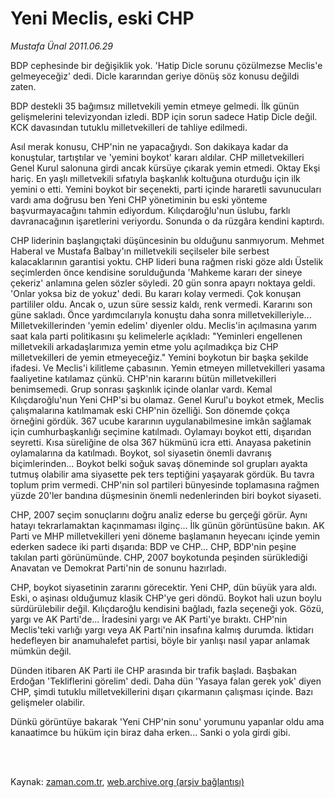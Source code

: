 # Yeni Meclis, eski CHP

*Mustafa Ünal 2011.06.29*

<td class="columnist-detail">
<p>BDP cephesinde bir değişiklik yok. 'Hatip Dicle sorunu çözülmezse Meclis'e gelmeyeceğiz' dedi. Dicle kararından geriye dönüş söz konusu değildi zaten.</p>
<p>
<div id="haberMetinDiv">
<p>BDP destekli 35 bağımsız milletvekili yemin etmeye gelmedi. İlk günün gelişmelerini televizyondan izledi. BDP için sorun sadece Hatip Dicle değil. KCK davasından tutuklu milletvekilleri de tahliye edilmedi.
<p>Asıl merak konusu, CHP'nin ne yapacağıydı. Son dakikaya kadar da konuştular, tartıştılar ve 'yemini boykot' kararı aldılar. CHP milletvekilleri Genel Kurul salonuna girdi ancak kürsüye çıkarak yemin etmedi. Oktay Ekşi hariç. En yaşlı milletvekili sıfatıyla başkanlık koltuğuna oturduğu için ilk yemini o etti. Yemini boykot bir seçenekti, parti içinde hararetli savunucuları vardı ama doğrusu ben Yeni CHP yönetiminin bu eski yönteme başvurmayacağını tahmin ediyordum. Kılıçdaroğlu'nun üslubu, farklı davranacağının işaretlerini veriyordu. Sonunda o da rüzgâra kendini kaptırdı. 
<p>CHP liderinin başlangıçtaki düşüncesinin bu olduğunu sanmıyorum. Mehmet Haberal ve Mustafa Balbay'ın milletvekili seçilseler bile serbest kalacaklarının garantisi yoktu. CHP lideri buna rağmen riski göze aldı Üstelik seçimlerden önce kendisine sorulduğunda 'Mahkeme kararı der sineye çekeriz' anlamına gelen sözler söyledi. 20 gün sonra apayrı noktaya geldi. 'Onlar yoksa biz de yokuz' dedi. Bu kararı kolay vermedi. Çok konuşan partililer oldu. Ancak o, uzun süre sessiz kaldı, renk vermedi. Kararını son güne sakladı. Önce yardımcılarıyla konuştu daha sonra milletvekilleriyle... Milletvekillerinden 'yemin edelim' diyenler oldu. Meclis'in açılmasına yarım saat kala parti politikasını şu kelimelerle açıkladı: "Yeminleri engellenen milletvekili arkadaşlarımıza yemin etme yolu açılmadıkça biz CHP milletvekilleri de yemin etmeyeceğiz." Yemini boykotun bir başka şekilde ifadesi. Ve Meclis'i kilitleme çabasının. Yemin etmeyen milletvekilleri yasama faaliyetine katılamaz çünkü. CHP'nin kararını bütün milletvekilleri benimsemedi. Grup sonrası şaşkınlık içinde olanlar vardı. Kemal Kılıçdaroğlu'nun Yeni CHP'si bu olamaz. Genel Kurul'u boykot etmek, Meclis çalışmalarına katılmamak eski CHP'nin özelliği. Son dönemde çokça örneğini gördük. 367 ucube kararının uygulanabilmesine imkân sağlamak için cumhurbaşkanlığı seçimine katılmadı. Oylamayı boykot etti, dışarıdan seyretti. Kısa süreliğine de olsa 367 hükmünü icra etti. Anayasa paketinin oylamalarına da katılmadı. Boykot, sol siyasetin önemli davranış biçimlerinden... Boykot belki soğuk savaş döneminde sol grupları ayakta tutmuş olabilir ama siyasette pek ters teptiğini yaşayarak gördük. Bu tavra toplum prim vermedi. CHP'nin sol partileri bünyesinde toplamasına rağmen yüzde 20'ler bandına düşmesinin önemli nedenlerinden biri boykot siyaseti.
<p>CHP, 2007 seçim sonuçlarını doğru analiz ederse bu gerçeği görür. Aynı hatayı tekrarlamaktan kaçınmaması ilginç... İlk günün görüntüsüne bakın. AK Parti ve MHP milletvekilleri yeni döneme başlamanın heyecanı içinde yemin ederken sadece iki parti dışarıda: BDP ve CHP... CHP, BDP'nin peşine takılan parti görünümünde. CHP, 2007 boykotunda peşinden sürüklediği Anavatan ve Demokrat Parti'nin de sonunu hazırladı.
<p>CHP, boykot siyasetinin zararını görecektir. Yeni CHP, dün büyük yara aldı. Eski, o aşinası olduğumuz klasik CHP'ye geri döndü. Boykot hali uzun boylu sürdürülebilir değil. Kılıçdaroğlu kendisini bağladı, fazla seçeneği yok. Gözü, yargı ve AK Parti'de... İradesini yargı ve AK Parti'ye bıraktı. CHP'nin Meclis'teki varlığı yargı veya AK Parti'nin insafına kalmış durumda. İktidarı hedefleyen bir anamuhalefet partisi, böyle bir yanlışı nasıl yapar anlamak mümkün değil.
<p>Dünden itibaren AK Parti ile CHP arasında bir trafik başladı. Başbakan Erdoğan 'Tekliflerini görelim' dedi. Daha dün 'Yasaya falan gerek yok' diyen CHP, şimdi tutuklu milletvekillerini dışarı çıkarmanın çalışması içinde. Bazı gelişmeler olabilir.
<p>Dünkü görüntüye bakarak 'Yeni CHP'nin sonu' yorumunu yapanlar oldu ama kanaatimce bu hüküm için biraz daha erken... Sanki o yola girdi gibi. </p></p></p></p></p></p></p></div>
</p>


<p><br>
		 </br></p></td>

Kaynak: [zaman.com.tr](http://zaman.com.tr/yazar.do?yazino=1152292), [web.archive.org (arşiv bağlantısı)](http://web.archive.org/web/20110903172702/http://www.zaman.com.tr:80/yazar.do?yazino=1152292)
